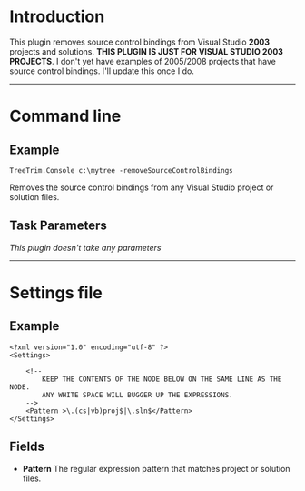 # Introduction #

This plugin removes source control bindings from Visual Studio **2003** projects and solutions.
**THIS PLUGIN IS JUST FOR VISUAL STUDIO 2003 PROJECTS**.  I don't yet have examples of 2005/2008 projects that have source control bindings.  I'll update this once I do.


---

# Command line #
## Example ##
` TreeTrim.Console c:\mytree -removeSourceControlBindings `

Removes the source control bindings from any Visual Studio project or solution files.

## Task Parameters ##
_This plugin doesn't take any parameters_

---

# Settings file #
## Example ##
```
<?xml version="1.0" encoding="utf-8" ?>
<Settings>

    <!-- 
        KEEP THE CONTENTS OF THE NODE BELOW ON THE SAME LINE AS THE NODE.
        ANY WHITE SPACE WILL BUGGER UP THE EXPRESSIONS.
    -->
    <Pattern >\.(cs|vb)proj$|\.sln$</Pattern>
</Settings>
```
## Fields ##
  * **Pattern** The regular expression pattern that matches project or solution files.